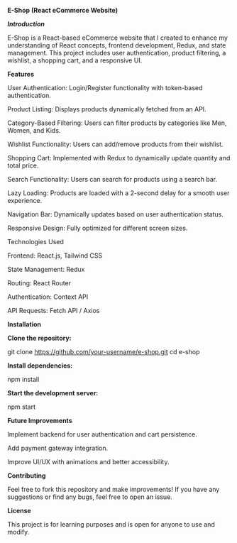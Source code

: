 **E-Shop (React eCommerce Website)**

**_Introduction_**

E-Shop is a React-based eCommerce website that I created to enhance my understanding of React concepts, frontend development, Redux, and state management. This project includes user authentication, product filtering, a wishlist, a shopping cart, and a responsive UI.

**Features**

User Authentication: Login/Register functionality with token-based authentication.

Product Listing: Displays products dynamically fetched from an API.

Category-Based Filtering: Users can filter products by categories like Men, Women, and Kids.

Wishlist Functionality: Users can add/remove products from their wishlist.

Shopping Cart: Implemented with Redux to dynamically update quantity and total price.

Search Functionality: Users can search for products using a search bar.

Lazy Loading: Products are loaded with a 2-second delay for a smooth user experience.

Navigation Bar: Dynamically updates based on user authentication status.

Responsive Design: Fully optimized for different screen sizes.

Technologies Used

Frontend: React.js, Tailwind CSS

State Management: Redux

Routing: React Router

Authentication: Context API

API Requests: Fetch API / Axios

**Installation**

**Clone the repository:**

git clone https://github.com/your-username/e-shop.git
cd e-shop

**Install dependencies:**

npm install

**Start the development server:**

npm start

**Future Improvements**

Implement backend for user authentication and cart persistence.

Add payment gateway integration.

Improve UI/UX with animations and better accessibility.

**Contributing**

Feel free to fork this repository and make improvements! If you have any suggestions or find any bugs, feel free to open an issue.

**License**

This project is for learning purposes and is open for anyone to use and modify.
